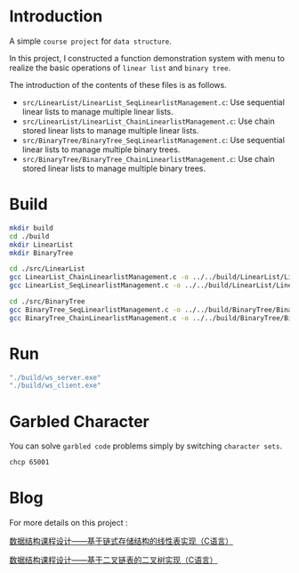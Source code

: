 # Introduction

A simple `course project` for `data structure`.

In this project, I constructed a function demonstration system with menu to realize the basic operations of `linear list` and `binary tree`.

The introduction of the contents of these files is as follows.

- `src/LinearList/LinearList_SeqLinearlistManagement.c`: Use sequential linear lists to manage multiple linear lists.
- `src/LinearList/LinearList_ChainLinearlistManagement.c`: Use chain stored linear lists to manage multiple linear lists.
- `src/BinaryTree/BinaryTree_SeqLinearlistManagement.c`: Use sequential linear lists to manage multiple binary trees.
- `src/BinaryTree/BinaryTree_ChainLinearlistManagement.c`: Use chain stored linear lists to manage multiple binary trees.

# Build

```bash
mkdir build
cd ./build
mkdir LinearList
mkdir BinaryTree
```

```bash
cd ./src/LinearList
gcc LinearList_ChainLinearlistManagement.c -o ../../build/LinearList/LinearList_ChainLinearlistManagement.exe
gcc LinearList_SeqLinearlistManagement.c -o ../../build/LinearList/LinearList_SeqLinearlistManagement.exe
```

```bash
cd ./src/BinaryTree
gcc BinaryTree_SeqLinearlistManagement.c -o ../../build/BinaryTree/BinaryTree_SeqLinearlistManagement.exe
gcc BinaryTree_ChainLinearlistManagement.c -o ../../build/BinaryTree/BinaryTree_ChainLinearlistManagement.exe
```

# Run

```bash
"./build/ws_server.exe"
"./build/ws_client.exe"
```

# Garbled Character

You can solve `garbled code` problems simply by switching `character sets`.

```bash
chcp 65001
```

# Blog

For more details on this project :

[数据结构课程设计——基于链式存储结构的线性表实现（C语言）](https://blog.csdn.net/WZZ_2363173126/article/details/104197493)

[数据结构课程设计——基于二叉链表的二叉树实现（C语言）](https://blog.csdn.net/WZZ_2363173126/article/details/105005076)
